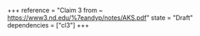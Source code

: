 +++
reference = "Claim 3 from ~ https://www3.nd.edu/%7eandyp/notes/AKS.pdf"
state = "Draft"
dependencies = ["cl3"]
+++
